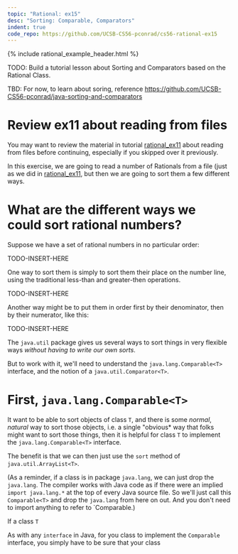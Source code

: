 ```yaml
---
topic: "Rational: ex15"
desc: "Sorting: Comparable, Comparators"
indent: true
code_repo: https://github.com/UCSB-CS56-pconrad/cs56-rational-ex15
---
```



{% include rational_example_header.html %}

TODO: Build a tutorial lesson about Sorting and Comparators based on the Rational Class.

TBD: For now, to learn about soring, reference <https://github.com/UCSB-CS56-pconrad/java-sorting-and-comparators>
   
# Review ex11 about reading from files

You may want to review the material in tutorial [rational_ex11](/tutorials/rational_ex11/) about reading from files before continuing, especially if you skipped over it previously.

In this exercise, we are going to read a number of Rationals from a file (just as we did in [rational_ex11](/tutorials/rational_ex11/), but then we are going to sort them a few different ways.

# What are the different ways we could sort rational numbers?

Suppose we have a set of rational numbers in no particular order:

TODO-INSERT-HERE

One way to sort them is simply to sort them their place on the number line, using the traditional less-than and greater-then operations.

TODO-INSERT-HERE

Another way might be to put them in order first by their denominator, then by their numerator, like this:

TODO-INSERT-HERE

The `java.util` package gives us several ways to sort things in very flexible ways *without having to write our own sorts*.

But to work with it, we'll need to understand the `java.lang.Comparable<T>` interface, and the notion of a `java.util.Comparator<T>`.

# First, `java.lang.Comparable<T>`

It want to be able to sort objects of class `T`, and there is some *normal*, *natural* way to sort those objects, i.e. a single "obvious* way that folks might want to sort those things, then it is helpful for class `T` to implement the `java.lang.Comparable<T>` interface.

The benefit is that we can then just use the `sort` method of `java.util.ArrayList<T>`.

(As a reminder, if a class is in package `java.lang`, we can just drop the `java.lang`.  The compiler works with Java code as if there were an implied `import java.lang.*` at the top of every Java source file.  So we'll just call this `Comparable<T>` and drop the `java.lang` from here on out.  And you don't need to import anything to refer to `Comparable<T>.)




If a class `T` 

As with any `interface` in Java, for you class to implement the `Comparable` interface, you simply have to be sure that your class 
